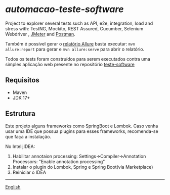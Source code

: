 # _automacao-teste-software_

Project to explorer several tests such as API, e2e, integration, load and stress with: TestNG, Mockito, REST Assured,
Cucumber, Selenium Webdriver
, [JMeter](src/test/jmeter/README-JMETER.md) and [Postman](src/test/postman/README-POSTMAN.md).

Também é possível gerar o  [relatório Allure](https://docs.qameta.io/allure/#_java)
basta executar: `mvn allure:report` para gerar e `mvn allure:serve` para abrir o relatório.

Todos os tests foram construídos para serem executados contra uma simples aplicação web presente no
repositório [teste-software](https://github.com/leonidesfernando/teste-software)

## Requisitos

- Maven
- JDK 17+

## Estrutura

Este projeto alguns frameworks como SpringBoot e Lombok. Caso venha usar uma IDE que possua plugins para esses
frameworks, recomenda-se que faça a instalação.

No IntelijIDEA:
1. Habilitar annotaion processing:
   Settings->Compiler->Annotation Processors: "Enable annotation processing"
2. Instalar o plugin do Lombok, Spring e Spring Boot(via Marketplace)
3. Reiniciar o IDEA

---
[English](README.md)